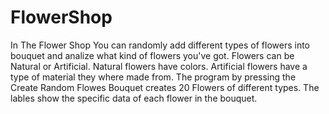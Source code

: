 # FlowerShop
In The Flower Shop You can randomly add different types of flowers into bouquet and analize what kind of flowers you've got.
Flowers can be Natural or Artificial.
Natural flowers have colors.
Artificial flowers have a type of material they where made from.
The program by pressing the Create Random Flowes Bouquet creates 20 Flowers of different types.
The lables show the specific data of each flower in the bouquet.

